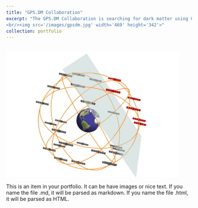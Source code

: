 ```yaml
---
title: "GPS.DM Collaboration"
excerpt: "The GPS.DM Collaboration is searching for dark matter using GPS atomic clock data.
<br/><img src='/images/gpsdm.jpg' width='469' height='342'>"
collection: portfolio
---
```


<br/><img src='/images/gpsdm.jpg' width='469' height='342'>

This is an item in your portfolio. It can be have images or nice text. If you name the file .md, it will be parsed as markdown. If you name the file .html, it will be parsed as HTML. 
